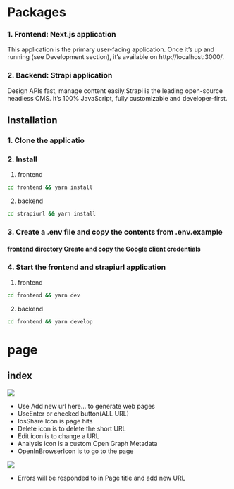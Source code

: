 # Packages

### 1. Frontend: Next.js application

This application is the primary user-facing application. Once it’s up and running (see Development section), it’s available on http://localhost:3000/.

### 2. Backend: Strapi application

Design APIs fast, manage content easily.Strapi is the leading open-source headless CMS. It’s 100% JavaScript, fully customizable and developer-first.

## Installation

### 1. Clone the applicatio

### 2. Install 

1. frontend
```sh
cd frontend && yarn install
```
2. backend

```sh
cd strapiurl && yarn install
```


### 3. Create a .env file and copy the contents from .env.example

#### frontend directory Create and copy the Google client credentials

### 4. Start the frontend and strapiurl application

1. frontend
```sh
cd frontend && yarn dev
```
2. backend

```sh
cd frontend && yarn develop
```

# page

## index
![](https://i.imgur.com/kxI6Xmh.png)

* Use Add new url here... to generate web pages
* UseEnter or checked button(ALL URL)
* IosShare Icon is page hits
* Delete icon is to delete the short URL
* Edit icon is to change a URL
* Analysis icon is a custom Open Graph Metadata
* OpenInBrowserIcon is to go to the page

![](https://i.imgur.com/CMujg7T.png)
* Errors will be responded to in Page title and add new URL
